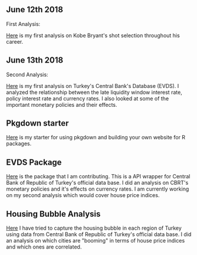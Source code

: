 ## June 12th 2018
First Analysis:

[Here](files/kobeanalysis.html) is my first analysis on Kobe Bryant's shot selection throughout his career.

## June 13th 2018
Second Analysis:

[Here](files/Financial_Analysis.html) is my first analysis on Turkey's Central Bank's Database (EVDS). I analyzed the relationship between the late liquidity window interest rate, policy interest rate and currency rates. I also looked at some of the important monetary policies and their effects.

## Pkgdown starter

[Here](files/pkgdown_starter) is my starter for using pkgdown and building your own website for R packages.

## EVDS Package
[Here](https://algopoly.github.io/EVDS/index.html) is the package that I am contributing. This is a API wrapper for Central Bank of Republic of Turkey's official data base. I did an analysis on CBRT's monetary policies and it's effects on currency rates. I am currently working on my second analysis which would cover house price indices.

## Housing Bubble Analysis
[Here](files/housing_bubble.html) I have tried to capture the housing bubble in each region of Turkey using data from Central Bank of Republic of Turkey's official data base. I did an analysis on which cities are "booming" in terms of house price indices and which ones are correlated. 
